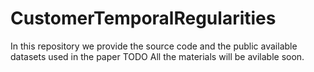 # CustomerTemporalRegularities

In this repository we provide the source code and the public available datasets used in the paper
TODO
All the materials will be avilable soon.
